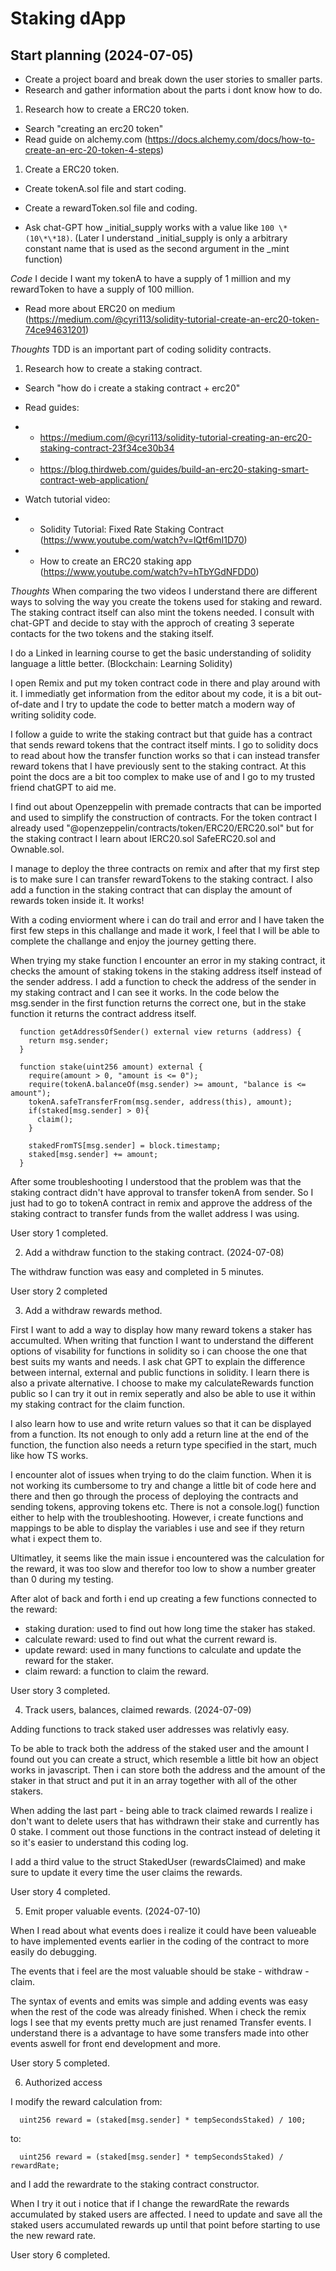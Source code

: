 # Staking dApp

## Start planning (2024-07-05)

- Create a project board and break down the user stories to smaller parts.
- Research and gather information about the parts i dont know how to do.

1. Research how to create a ERC20 token.

- Search "creating an erc20 token"
- Read guide on alchemy.com (https://docs.alchemy.com/docs/how-to-create-an-erc-20-token-4-steps)

1. Create a ERC20 token.

- Create tokenA.sol file and start coding.
- Create a rewardToken.sol file and coding.

- Ask chat-GPT how \_initial_supply works with a value like `100 \* (10\*\*18)`. (Later I understand \_initial_supply is only a arbitrary constant name that is used as the second argument in the \_mint function)

_Code_ I decide I want my tokenA to have a supply of 1 million and my rewardToken to have a supply of 100 million.

- Read more about ERC20 on medium (https://medium.com/@cyri113/solidity-tutorial-create-an-erc20-token-74ce94631201)

_Thoughts_ TDD is an important part of coding solidity contracts.

1. Research how to create a staking contract.

- Search "how do i create a staking contract + erc20"
- Read guides:
- - https://medium.com/@cyri113/solidity-tutorial-creating-an-erc20-staking-contract-23f34ce30b34
- - https://blog.thirdweb.com/guides/build-an-erc20-staking-smart-contract-web-application/

- Watch tutorial video:
- - Solidity Tutorial: Fixed Rate Staking Contract (https://www.youtube.com/watch?v=lQtf6mI1D70)
- - How to create an ERC20 staking app (https://www.youtube.com/watch?v=hTbYGdNFDD0)

_Thoughts_ When comparing the two videos I understand there are different ways to solving the way you create the tokens used for staking and reward. The staking contract itself can also mint the tokens needed. I consult with chat-GPT and decide to stay with the approch of creating 3 seperate contacts for the two tokens and the staking itself.

I do a Linked in learning course to get the basic understanding of solidity language a little better. (Blockchain: Learning Solidity)

I open Remix and put my token contract code in there and play around with it. I immediatly get information from the editor about my code, it is a bit out-of-date and I try to update the code to better match a modern way of writing solidity code.

I follow a guide to write the staking contract but that guide has a contract that sends reward tokens that the contract itself mints. I go to solidity docs to read about how the transfer function works so that i can instead transfer reward tokens that I have previously sent to the staking contract. At this point the docs are a bit too complex to make use of and I go to my trusted friend chatGPT to aid me.

I find out about Openzeppelin with premade contracts that can be imported and used to simplify the construction of contracts. For the token contract I already used "@openzeppelin/contracts/token/ERC20/ERC20.sol" but for the staking contract I learn about IERC20.sol SafeERC20.sol and Ownable.sol.

I manage to deploy the three contracts on remix and after that my first step is to make sure I can transfer rewardTokens to the staking contract. I also add a function in the staking contract that can display the amount of rewards token inside it. It works!

With a coding enviorment where i can do trail and error and I have taken the first few steps in this challange and made it work, I feel that I will be able to complete the challange and enjoy the journey getting there.

When trying my stake function I encounter an error in my staking contract, it checks the amount of staking tokens in the staking address itself instead of the sender address. I add a function to check the address of the sender in my staking contract and I can see it works. In the code below the msg.sender in the first function returns the correct one, but in the stake function it returns the contract address itself.

```
  function getAddressOfSender() external view returns (address) {
    return msg.sender;
  }

  function stake(uint256 amount) external {
    require(amount > 0, "amount is <= 0");
    require(tokenA.balanceOf(msg.sender) >= amount, "balance is <= amount");
    tokenA.safeTransferFrom(msg.sender, address(this), amount);
    if(staked[msg.sender] > 0){
      claim();
    }

    stakedFromTS[msg.sender] = block.timestamp;
    staked[msg.sender] += amount;
  }

```

After some troubleshooting I understood that the problem was that the staking contract didn't have approval to transfer tokenA from sender. So I just had to go to tokenA contract in remix and approve the address of the staking contract to transfer funds from the wallet address I was using.

User story 1 completed.

2. Add a withdraw function to the staking contract. (2024-07-08)

The withdraw function was easy and completed in 5 minutes.

User story 2 completed

3.  Add a withdraw rewards method.

First I want to add a way to display how many reward tokens a staker has accumulted. When writing that function I want to understand the different options of visability for functions in solidity so i can choose the one that best suits my wants and needs. I ask chat GPT to explain the difference between internal, external and public functions in solidity. I learn there is also a private alternative. I choose to make my calculateRewards function public so I can try it out in remix seperatly and also be able to use it within my staking contract for the claim function.

I also learn how to use and write return values so that it can be displayed from a function. Its not enough to only add a return line at the end of the function, the function also needs a return type specified in the start, much like how TS works.

I encounter alot of issues when trying to do the claim function. When it is not working its cumbersome to try and change a little bit of code here and there and then go through the process of deploying the contracts and sending tokens, approving tokens etc. There is not a console.log() function either to help with the troubleshooting. However, i create functions and mappings to be able to display the variables i use and see if they return what i expect them to.

Ultimatley, it seems like the main issue i encountered was the calculation for the reward, it was too slow and therefor too low to show a number greater than 0 during my testing.

After alot of back and forth i end up creating a few functions connected to the reward:

- staking duration: used to find out how long time the staker has staked.
- calculate reward: used to find out what the current reward is.
- update reward: used in many functions to calculate and update the reward for the staker.
- claim reward: a function to claim the reward.

User story 3 completed.

4. Track users, balances, claimed rewards. (2024-07-09)

Adding functions to track staked user addresses was relativly easy.

To be able to track both the address of the staked user and the amount I found out you can create a struct, which resemble a little bit how an object works in javascript. Then i can store both the address and the amount of the staker in that struct and put it in an array together with all of the other stakers.

When adding the last part - being able to track claimed rewards I realize i don't want to delete users that has withdrawn their stake and currently has 0 stake. I comment out those functions in the contract instead of deleting it so it's easier to understand this coding log.

I add a third value to the struct StakedUser (rewardsClaimed) and make sure to update it every time the user claims the rewards.

User story 4 completed.

5. Emit proper valuable events. (2024-07-10)

When I read about what events does i realize it could have been valueable to have implemented events earlier in the coding of the contract to more easily do debugging.

The events that i feel are the most valuable should be stake - withdraw - claim.

The syntax of events and emits was simple and adding events was easy when the rest of the code was already finished. When i check the remix logs I see that my events pretty much are just renamed Transfer events. I understand there is a advantage to have some transfers made into other events aswell for front end development and more.

User story 5 completed.

6. Authorized access

I modify the reward calculation from:

```
  uint256 reward = (staked[msg.sender] * tempSecondsStaked) / 100;
```

to:

```
  uint256 reward = (staked[msg.sender] * tempSecondsStaked) / rewardRate;
```

and I add the rewardrate to the staking contract constructor.

When I try it out i notice that if I change the rewardRate the rewards accumulated by staked users are affected. I need to update and save all the staked users accumulated rewards up until that point before starting to use the new reward rate.

User story 6 completed.
